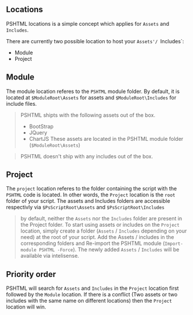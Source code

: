 ## Locations

PSHTML locations is a simple concept which applies for `Assets` and `Includes`.

There are currently two possible location to host your `Assets'/ `Includes`:

- Module
- Project


## Module

The module location referes to the `PSHTML` module folder. By default, it is located at `$ModuleRoot\Assets` for assets and `$ModuleRoot\Includes` for include files.

> PSHTML shipts with the following assets out of the box.
> - BootStrap
> - JQuery
> - ChartJS
> These assets are located in the PSHTML module folder (`$ModuleRoot\Assets`)

> PSHTML doesn't ship with any includes out of the box.

## Project

The `project` location referes to the folder containing the script with the `PSHTML` code is located.
In other words, the `Project` location is the `root` folder of your script.
The assets and Includes folders are accessible respectivly via `$PsScriptRoot\Assets` and `$PsScriptRoot\Includes`

> by default, neither the `Assets` nor the `Includes` folder are present in the Project folder. To start using assets or includes on the `Project` location, simply create a folder (`Assets` / `Includes` depending on your need) at the root of your script. Add the Assets / includes in the corresponding folders and  Re-import the PSHTML module (`Import-module PSHTML -Force`). The newly added `Assets` / `Includes` will be available via intelisense.

## Priority order

PSHTML will search for `Assets` and `Includes` in the `Project` location first followed by the `Module` location.
If there is a conflict (Two assets or two includes with the same name on different locations) then the `Project` location will win.



